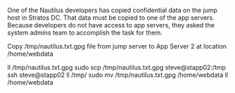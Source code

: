One of the Nautilus developers has copied confidential data on the jump host in Stratos DC. That data must be copied to one of the app servers. Because developers do not have access to app servers, they asked the system admins team to accomplish the task for them.

Copy /tmp/nautilus.txt.gpg file from jump server to App Server 2 at location /home/webdata


ll /tmp/nautilus.txt.gpg
sudo scp /tmp/nautilus.txt.gpg steve@stapp02:/tmp
ssh steve@stapp02
ll /tmp/
sudo mv /tmp/nautilus.txt.gpg /home/webdata
ll /home/webdata
